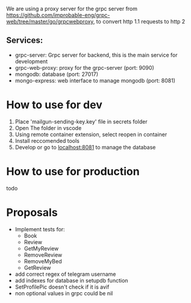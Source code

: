 We are using a proxy server for the grpc server from https://github.com/improbable-eng/grpc-web/tree/master/go/grpcwebproxy, to convert http 1.1 requests to http 2

## Services:
- grpc-server: Grpc server for backend, this is the main service for development
- grpc-web-proxy: proxy for the grpc-server (port: 9090)
- mongodb: database (port: 27017)
- mongo-express: web interface to manage mongodb (port: 8081)
# How to use for dev
1. Place 'mailgun-sending-key.key' file in secrets folder
2. Open The folder in vscode
3. Using remote container extension, select reopen in container
4. Install reccomended tools
5. Develop or go to [localhost:8081](localhost:8081) to manage the database
# How to use for production
todo

# Proposals
- Implement tests for:
    - Book
    - Review
    - GetMyReview
    - RemoveReview
    - RemoveMyBed
    - GetReview
- add correct regex of telegram username
- add indexes for database in setupdb function
- SetProfilePic doesn't check if it is avif
- non optional values in grpc could be nil

